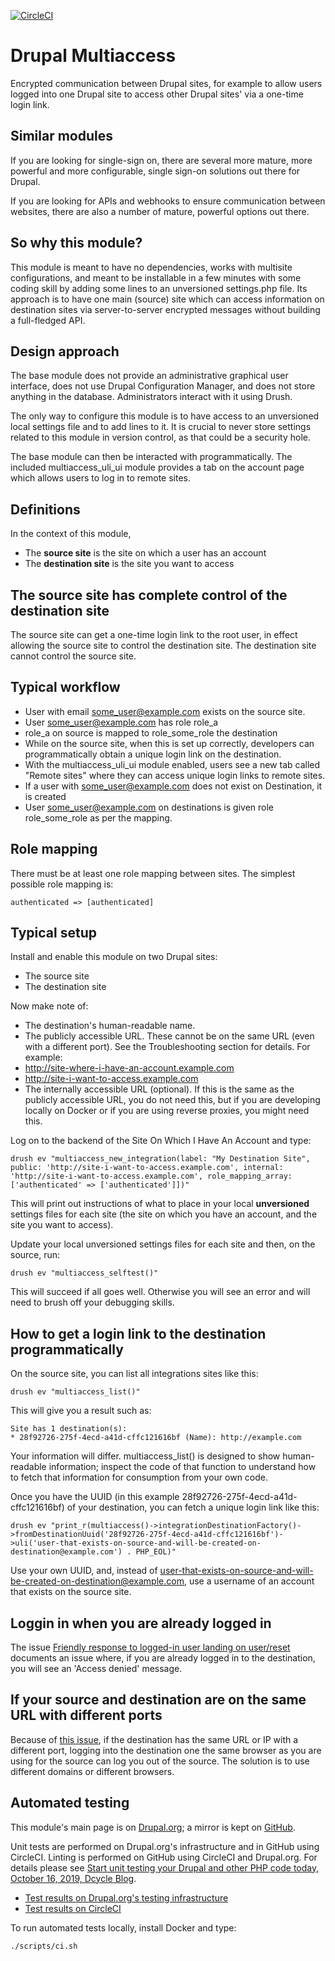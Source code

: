 [![CircleCI](https://circleci.com/gh/dcycle/multiaccess.svg?style=svg)](https://circleci.com/gh/dcycle/multiaccess)

Drupal Multiaccess
=====

Encrypted communication between Drupal sites, for example to allow users logged into one Drupal site to access other Drupal sites' via a one-time login link.

Similar modules
-----

If you are looking for single-sign on, there are several more mature, more powerful and more configurable, single sign-on solutions out there for Drupal.

If you are looking for APIs and webhooks to ensure communication between websites, there are also a number of mature, powerful options out there.

So why this module?
-----

This module is meant to have no dependencies, works with multisite configurations, and meant to be installable in a few minutes with some coding skill by adding some lines to an unversioned settings.php file. Its approach is to have one main (source) site which can access information on destination sites via server-to-server encrypted messages without building a full-fledged API.

Design approach
-----

The base module does not provide an administrative graphical user interface, does not use Drupal Configuration Manager, and does not store anything in the database. Administrators interact with it using Drush.

The only way to configure this module is to have access to an unversioned local settings file and to add lines to it. It is crucial to never store settings related to this module in version control, as that could be a security hole.

The base module can then be interacted with programmatically. The included multiaccess_uli_ui module provides a tab on the account page which allows users to log in to remote sites.

Definitions
-----

In the context of this module,

* The **source site** is the site on which a user has an account
* The **destination site** is the site you want to access

The source site has complete control of the destination site
-----

The source site can get a one-time login link to the root user, in effect allowing the source site to control the destination site. The destination site cannot control the source site.

Typical workflow
-----

* User with email some_user@example.com exists on the source site.
* User some_user@example.com has role role_a
* role_a on source is mapped to role_some_role the destination
* While on the source site, when this is set up correctly, developers can programmatically obtain a unique login link on the destination.
* With the multiaccess_uli_ui module enabled, users see a new tab called "Remote sites" where they can access unique login links to remote sites.
* If a user with some_user@example.com does not exist on Destination, it is created
* User some_user@example.com on destinations is given role role_some_role as per the mapping.

Role mapping
-----

There must be at least one role mapping between sites. The simplest possible role mapping is:

    authenticated => [authenticated]

Typical setup
-----

Install and enable this module on two Drupal sites:

* The source site
* The destination site

Now make note of:

* The destination's human-readable name.
* The publicly accessible URL. These cannot be on the same URL (even with a different port). See the Troubleshooting section for details. For example:
 * http://site-where-i-have-an-account.example.com
 * http://site-i-want-to-access.example.com
* The internally accessible URL (optional). If this is the same as the publicly accessible URL, you do not need this, but if you are developing locally on Docker or if you are using reverse proxies, you might need this.

Log on to the backend of the Site On Which I Have An Account and type:

    drush ev "multiaccess_new_integration(label: "My Destination Site", public: 'http://site-i-want-to-access.example.com', internal: 'http://site-i-want-to-access.example.com', role_mapping_array: ['authenticated' => ['authenticated']])"

This will print out instructions of what to place in your local **unversioned** settings files for each site (the site on which you have an account, and the site you want to access).

Update your local unversioned settings files for each site and then, on the source, run:

    drush ev "multiaccess_selftest()"

This will succeed if all goes well. Otherwise you will see an error and will need to brush off your debugging skills.

How to get a login link to the destination programmatically
-----

On the source site, you can list all integrations sites like this:

    drush ev "multiaccess_list()"

This will give you a result such as:

    Site has 1 destination(s):
    * 28f92726-275f-4ecd-a41d-cffc121616bf (Name): http://example.com

Your information will differ. multiaccess_list() is designed to show human-readable information; inspect the code of that function to understand how to fetch that information for consumption from your own code.

Once you have the UUID (in this example 28f92726-275f-4ecd-a41d-cffc121616bf) of your destination, you can fetch a unique login link like this:

    drush ev "print_r(multiaccess()->integrationDestinationFactory()->fromDestinationUuid('28f92726-275f-4ecd-a41d-cffc121616bf')->uli('user-that-exists-on-source-and-will-be-created-on-destination@example.com') . PHP_EOL)"

Use your own UUID, and, instead of user-that-exists-on-source-and-will-be-created-on-destination@example.com, use a username of an account that exists on the source site.

Loggin in when you are already logged in
-----

The issue [Friendly response to logged-in user landing on user/reset](https://www.drupal.org/project/drupal/issues/3316655) documents an issue where, if you are already logged in to the destination, you will see an 'Access denied' message.

If your source and destination are on the same URL with different ports
-----

Because of [this issue](https://www.drupal.org/project/drupal/issues/2933569), if the destination has the same URL or IP with a different port, logging into the destination one the same browser as you are using for the source can log you out of the source. The solution is to use different domains or different browsers.

Automated testing
-----

This module's main page is on [Drupal.org](http://drupal.org/project/multiaccess); a mirror is kept on [GitHub](http://github.com/dcycle/multiaccess).

Unit tests are performed on Drupal.org's infrastructure and in GitHub using CircleCI. Linting is performed on GitHub using CircleCI and Drupal.org. For details please see  [Start unit testing your Drupal and other PHP code today, October 16, 2019, Dcycle Blog](https://blog.dcycle.com/blog/2019-10-16/unit-testing/).

* [Test results on Drupal.org's testing infrastructure](https://www.drupal.org/node/3098822/qa)
* [Test results on CircleCI](https://circleci.com/gh/dcycle/multiaccess)

To run automated tests locally, install Docker and type:

    ./scripts/ci.sh
